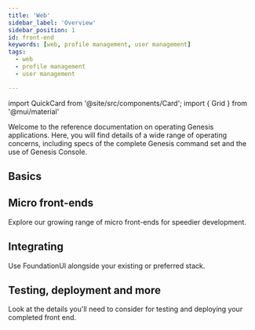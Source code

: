 ```yaml
---
title: 'Web'
sidebar_label: 'Overview'
sidebar_position: 1
id: front-end
keywords: [web, profile management, user management]
tags:
  - web
  - profile management
  - user management

---
```


import QuickCard from '@site/src/components/Card';
import { Grid } from '@mui/material'

Welcome to the reference documentation on operating Genesis applications. Here, you will find details of a wide range of operating concerns, including specs of the complete Genesis command set and the use of Genesis Console.

## Basics
<Grid container>
    <Grid item xs={12} md={6} sx={{padding: '1%'}}>
        <QuickCard heading="Basics" link="../web/basics/prerequisites/" text="We have a useful checklist of technologies you need to know about to become a front-end developer, along with links.">
        </QuickCard>
    </Grid>
    <Grid item xs={12} md={6} sx={{padding: '1%'}}>
        <QuickCard heading="Web Components" link="../web/web-components/overview/" text="Explore and examine in detail all the components you can use and extend to create vivid front ends for great usability.">
        </QuickCard>
    </Grid>
    <Grid item xs={12} md={6} sx={{padding: '1%'}}>
        <QuickCard heading="Design systems" link="../web/design-systems/introduction/" text="Use a design system to specify things like typography, colour and sizing. There is a great Preview page where you can actively change different settings and see the effect on screen - and change them immediately.">
        </QuickCard>
    </Grid>
</Grid>

## Micro front-ends
Explore our growing range of micro front-ends for speedier development.

<Grid container>
    <Grid item xs={12} md={6} sx={{padding: '1%'}}>
        <QuickCard heading="User Management" link="../web/micro-front-ends/foundation-user-management/" text="Manage users on the front end.">
        </QuickCard>
    </Grid>
    <Grid item xs={12} md={6} sx={{padding: '1%'}}>
        <QuickCard heading="Profile Management" link="../web/micro-front-ends/foundation-profile-management/" text="Manage profiles on the front end.">
        </QuickCard>
    </Grid>
    <Grid item xs={12} md={6} sx={{padding: '1%'}}>
        <QuickCard heading="Front-end Reporting" link="../web/micro-front-ends/front-end-reporting/foundation-reporting" text="Enable your users to create report specifications, run them, or save them for later use.">
        </QuickCard>
    </Grid>
    <Grid item xs={12} md={6} sx={{padding: '1%'}}>
        <QuickCard heading="Foundation Header" link="../web/micro-front-ends/foundation-header" text="Provide a navigation bar and flyout menu, with routing and account logout capabilities.">
        </QuickCard>
    </Grid>
</Grid>

## Integrating
Use FoundationUI alongside your existing or preferred stack.

<Grid container>
    <Grid item xs={12} md={12} sx={{padding: '1%'}}>
        <QuickCard heading="Integrating" link="../web/integrations/introduction/" text="Find details about how to integrate with Angular, React, Vue and Webpack.">
        </QuickCard>
    </Grid>
</Grid>

## Testing, deployment and more
Look at the details you'll need to consider for testing and deploying your completed front end.

<Grid container>
    <Grid item xs={12} md={6} sx={{padding: '1%'}}>
        <QuickCard heading="Testing" link="../web/testing/foundation-testing/" text="Find out about testing using UVU and Playwright. Check out or testing API.">
        </QuickCard>
    </Grid>
    <Grid item xs={12} md={6} sx={{padding: '1%'}}>
        <QuickCard heading="Deployment" link="../web/deploying/introduction/" text="Learn about the default web-server set-up, and manual and automated deployment options.">
        </QuickCard>
    </Grid>
    <Grid item xs={12} md={6} sx={{padding: '1%'}}>
        <QuickCard heading="Layout" link="../web/dynamic-layout/foundation-layout/" text="Registering elements, APIs and more">
        </QuickCard>
    </Grid>
</Grid>





